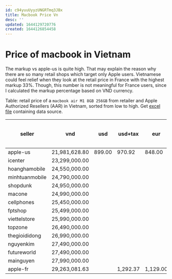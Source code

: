 ```yaml
---
id: c94yuuUyyzUNGRTmq3JBx
title: Macbook Price Vn
desc: ''
updated: 1644129720776
created: 1644126854458
---
```

# Price of macbook in Vietnam

The markup vs apple-us is quite high. That may explain the reason why there are so many retail shops which target only Apple users. Vietnamese could feel relief when they look at the retail price in France with the highest markup 33%. Though, this number is not meaningful for France users, since I calculated the markup percentage based on VND currency.

Table: retail price of a `macbook air M1 8GB 256GB` from retailer and Apple Authorized Resellers (AAR) in Vietnam, sorted from low to high. Get [excel file](https://app.box.com/s/470qvkyzugjkkeoyrdh6wtcms7yo90j3) containing data source.


| seller         |  vnd                   |  usd             |  usd+tax           |  eur              | markup vs apple-us |
|----------------|------------------------|------------------|--------------------|-------------------|--------------------|
| apple-us       |         21,981,628.80  |        899.00    |            970.92  |           848.00  | 0%                 |
| icenter        |       23,299,000.00    |                  |                    |                   | 6%                 |
| hoanghamobile  |         24,550,000.00  |                  |                    |                   | 12%                |
| minhtuanmobile |       24,790,000.00    |                  |                    |                   | 13%                |
| shopdunk       |         24,950,000.00  |                  |                    |                   | 14%                |
| macone         |       24,990,000.00    |                  |                    |                   | 14%                |
| cellphones     |         25,450,000.00  |                  |                    |                   | 16%                |
| fptshop        |       25,499,000.00    |                  |                    |                   | 16%                |
| viettelstore   |         25,990,000.00  |                  |                    |                   | 18%                |
| topzone        |       26,490,000.00    |                  |                    |                   | 21%                |
| thegioididong  |         26,990,000.00  |                  |                    |                   | 23%                |
| nguyenkim      |       27,490,000.00    |                  |                    |                   | 25%                |
| futureworld    |         27,490,000.00  |                  |                    |                   | 25%                |
| mainguyen      |       27,990,000.00    |                  |                    |                   | 27%                |
| apple-fr       |         29,263,081.63  |                  |         1,292.37   |      1,129.00     | 33%                |